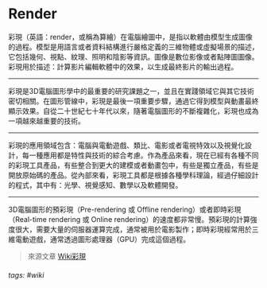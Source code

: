 # Render
彩現（英語：render，或稱為算繪）在電腦繪圖中，是指以軟體由模型生成圖像的過程。模型是用語言或者資料結構進行嚴格定義的三維物體或虛擬場景的描述，它包括幾何、視點、紋理、照明和陰影等資訊。圖像是數位影像或者點陣圖圖像。彩現用於描述：計算影片編輯軟體中的效果，以生成最終影片的輸出過程。

---
彩現是3D電腦圖形學中的最重要的研究課題之一，並且在實踐領域它與其它技術密切相關。在圖形管線中，彩現是最後一項重要步驟，通過它得到模型與動畫最終顯示效果。自從二十世紀七十年代以來，隨著電腦圖形的不斷複雜化，彩現也成為一項越來越重要的技術。

---
彩現的應用領域包含：電腦與電動遊戲、類比、電影或者電視特效以及視覺化設計，每一種應用都是特性與技術的綜合考慮。作為產品來看，現在已經有各種不同的彩現工具產品，有些整合到更大的建模或者動畫包中，有些是獨立產品，有些是開放原始碼的產品。從內部來看，彩現工具都是根據各種學科理論，經過仔細設計的程式，其中有：光學、視覺感知、數學以及軟體開發。

---
3D電腦圖形的預彩現（Pre-rendering 或 Offline rendering）或者即時彩現（Real-time rendering 或 Online rendering）的速度都非常慢。預彩現的計算強度很大，需要大量的伺服器運算完成，通常被用於電影製作；即時彩現經常用於三維電動遊戲，通常透過圖形處理器（GPU）完成這個過程。

> 來源文章 [Wiki彩現](https://zh.wikipedia.org/wiki/渲染)

###### tags: #wiki 